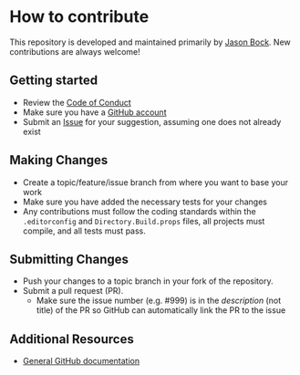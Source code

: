 # How to contribute

This repository is developed and maintained primarily by [Jason Bock](https://github.com/JasonBock). New contributions are always welcome!

## Getting started

* Review the [Code of Conduct](https://github.com/JasonBock/TestDoublesAndMocks/blob/main/CODE_OF_CONDUCT.md)
* Make sure you have a [GitHub account](https://github.com/signup/free)
* Submit an [Issue](https://github.com/JasonBock/TestDoublesAndMocks/issues) for your suggestion, assuming one does not already exist

## Making Changes

* Create a topic/feature/issue branch from where you want to base your work
* Make sure you have added the necessary tests for your changes
* Any contributions must follow the coding standards within the `.editorconfig` and `Directory.Build.props` files, all projects must compile, and all tests must pass.

## Submitting Changes

* Push your changes to a topic branch in your fork of the repository.
* Submit a pull request (PR).
  * Make sure the issue number (e.g. #999) is in the _description_ (not title) of the PR so GitHub can automatically link the PR to the issue

## Additional Resources

* [General GitHub documentation](https://support.github.com/)
